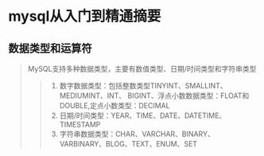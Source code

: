 #  mysql从入门到精通摘要

## 数据类型和运算符
>MySQL支持多种数据类型，主要有数值类型、日期/时间类型和字符串类型
>> 1. 数字数据类型：包括整数类型TINYINT、SMALLINT、MEDIUMINT、INT、
>>   BIGINT、浮点小数数据类型：FLOAT和DOUBLE,定点小数类型：DECIMAL 
>> 2. 日期/时间类型：YEAR、TIME、DATE、DATETIME、TIMESTAMP
 >> 3. 字符串数据类型：CHAR、VARCHAR、BINARY、VARBINARY、BLOG、TEXT、ENUM、SET
 
  